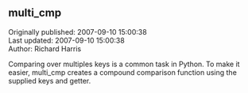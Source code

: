 ## multi_cmp  
Originally published: 2007-09-10 15:00:38  
Last updated: 2007-09-10 15:00:38  
Author: Richard Harris  
  
Comparing over multiples keys is a common task in Python. To make it easier, multi_cmp creates a compound comparison function using the supplied keys and getter.